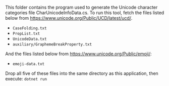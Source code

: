 This folder contains the program used to generate the Unicode character categories file CharUnicodeInfoData.cs.
To run this tool, fetch the files listed below from https://www.unicode.org/Public/UCD/latest/ucd/.

 - `CaseFolding.txt`
 - `PropList.txt`
 - `UnicodeData.txt`
 - `auxiliary/GraphemeBreakProperty.txt`

And the files listed below from https://www.unicode.org/Public/emoji/:

 - `emoji-data.txt`

Drop all five of these files into the same directory as this application, then execute: `dotnet run`
